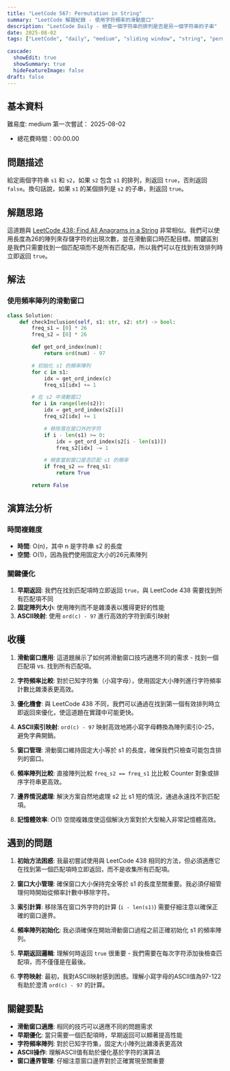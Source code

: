 ```yaml
---
title: "LeetCode 567: Permutation in String"
summary: "LeetCode 解題紀錄 - 使用字符頻率的滑動窗口"
description: "LeetCode Daily - 檢查一個字符串的排列是否是另一個字符串的子串"
date: 2025-08-02
tags: ["LeetCode", "daily", "medium", "sliding window", "string", "permutation", "frequency counting", "hash table"]

cascade:
  showEdit: true
  showSummary: true
  hideFeatureImage: false
draft: false
---
```


## 基本資料

難易度: medium
第一次嘗試： 2025-08-02
- 總花費時間：00:00.00

## 問題描述

給定兩個字符串 `s1` 和 `s2`，如果 `s2` 包含 `s1` 的排列，則返回 `true`，否則返回 `false`。換句話說，如果 `s1` 的某個排列是 `s2` 的子串，則返回 `true`。

## 解題思路

這道題與 [LeetCode 438: Find All Anagrams in a String](/leetcode/LeetCode-438/) 非常相似。我們可以使用長度為26的陣列來存儲字符的出現次數，並在滑動窗口時匹配目標。關鍵區別是我們只需要找到一個匹配項而不是所有匹配項，所以我們可以在找到有效排列時立即返回 `true`。

## 解法

### 使用頻率陣列的滑動窗口
```python
class Solution:
    def checkInclusion(self, s1: str, s2: str) -> bool:
        freq_s1 = [0] * 26
        freq_s2 = [0] * 26

        def get_ord_index(num):
            return ord(num) - 97

        # 初始化 s1 的頻率陣列
        for c in s1:
            idx = get_ord_index(c)
            freq_s1[idx] += 1

        # 在 s2 中滑動窗口
        for i in range(len(s2)):
            idx = get_ord_index(s2[i])
            freq_s2[idx] += 1

            # 移除落在窗口外的字符
            if i - len(s1) >= 0:
                idx = get_ord_index(s2[i - len(s1)])
                freq_s2[idx] -= 1

            # 檢查當前窗口是否匹配 s1 的頻率
            if freq_s2 == freq_s1:
                return True

        return False
```

## 演算法分析

### 時間複雜度
- **時間**: O(n)，其中 n 是字符串 s2 的長度
- **空間**: O(1)，因為我們使用固定大小的26元素陣列

### 關鍵優化
1. **早期返回**: 我們在找到匹配項時立即返回 `true`，與 LeetCode 438 需要找到所有匹配項不同
2. **固定陣列大小**: 使用陣列而不是雜湊表以獲得更好的性能
3. **ASCII映射**: 使用 `ord(c) - 97` 進行高效的字符到索引映射

## 收穫

1. **滑動窗口應用**: 這道題展示了如何將滑動窗口技巧適應不同的需求 - 找到一個匹配項 vs. 找到所有匹配項。

2. **字符頻率比較**: 對於已知字符集（小寫字母），使用固定大小陣列進行字符頻率計數比雜湊表更高效。

3. **優化機會**: 與 LeetCode 438 不同，我們可以通過在找到第一個有效排列時立即返回來優化，使這道題在實踐中可能更快。

4. **ASCII索引映射**: `ord(c) - 97` 映射高效地將小寫字母轉換為陣列索引0-25，避免字典開銷。

5. **窗口管理**: 滑動窗口維持固定大小等於 s1 的長度，確保我們只檢查可能包含排列的窗口。

6. **頻率陣列比較**: 直接陣列比較 `freq_s2 == freq_s1` 比比較 Counter 對象或排序字符串更高效。

7. **邊界情況處理**: 解決方案自然地處理 s2 比 s1 短的情況，通過永遠找不到匹配項。

8. **記憶體效率**: O(1) 空間複雜度使這個解決方案對於大型輸入非常記憶體高效。

## 遇到的問題

1. **初始方法困惑**: 我最初嘗試使用與 LeetCode 438 相同的方法，但必須適應它在找到第一個匹配項時立即返回，而不是收集所有匹配項。

2. **窗口大小管理**: 確保窗口大小保持完全等於 s1 的長度至關重要。我必須仔細管理何時開始從頻率計數中移除字符。

3. **索引計算**: 移除落在窗口外字符的計算 (`i - len(s1)`) 需要仔細注意以確保正確的窗口邊界。

4. **頻率陣列初始化**: 我必須確保在開始滑動窗口過程之前正確初始化 s1 的頻率陣列。

5. **早期返回邏輯**: 理解何時返回 `true` 很重要 - 我們需要在每次字符添加後檢查匹配項，而不僅僅是在最後。

6. **字符映射**: 最初，我對ASCII映射感到困惑。理解小寫字母的ASCII值為97-122有助於澄清 `ord(c) - 97` 的計算。

## 關鍵要點

- **滑動窗口適應**: 相同的技巧可以適應不同的問題需求
- **早期優化**: 當只需要一個匹配項時，早期返回可以顯著提高性能
- **字符頻率陣列**: 對於已知字符集，固定大小陣列比雜湊表更高效
- **ASCII操作**: 理解ASCII值有助於優化基於字符的演算法
- **窗口邊界管理**: 仔細注意窗口邊界對於正確實現至關重要